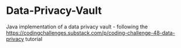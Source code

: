 # Data-Privacy-Vault
Java implementation of a data privacy vault - following the https://codingchallenges.substack.com/p/coding-challenge-48-data-privacy tutorial
